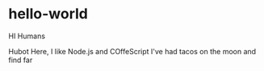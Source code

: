 # hello-world
HI Humans 

Hubot Here, I like Node.js and COffeScript I've had tacos on the moon and find far
